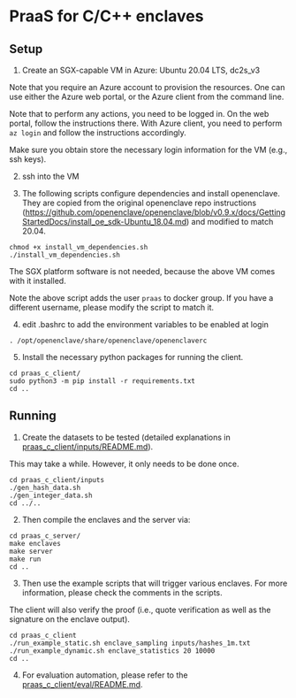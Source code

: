 # PraaS for C/C++ enclaves

## Setup

1. Create an SGX-capable VM in Azure: Ubuntu 20.04 LTS, dc2s_v3

Note that you require an Azure account to provision the resources.
One can use either the Azure web portal, or the Azure client from the command line.

Note that to perform any actions, you need to be logged in. On the web portal, follow the instructions there. With Azure client, you need to perform `az login` and follow the instructions accordingly.

Make sure you obtain store the necessary login information for the VM (e.g., ssh keys).

2. ssh into the VM

3. The following scripts configure dependencies and install openenclave.
They are copied from the original openenclave repo instructions (https://github.com/openenclave/openenclave/blob/v0.9.x/docs/GettingStartedDocs/install_oe_sdk-Ubuntu_18.04.md) and modified to match 20.04.

```
chmod +x install_vm_dependencies.sh
./install_vm_dependencies.sh
```

The SGX platform software is not needed, because the above VM comes with it installed.

Note the above script adds the user `praas` to docker group. If you have a different username, please modify the script to match it.

4. edit .bashrc to add the environment variables to be enabled at login

```
. /opt/openenclave/share/openenclave/openenclaverc
```

5. Install the necessary python packages for running the client.

```
cd praas_c_client/
sudo python3 -m pip install -r requirements.txt
cd ..
```

## Running

1. Create the datasets to be tested (detailed explanations in [praas_c_client/inputs/README.md](/praas_c/praas_c_client/inputs/README.md)).

This may take a while. However, it only needs to be done once.

```
cd praas_c_client/inputs
./gen_hash_data.sh
./gen_integer_data.sh
cd ../..
```


2. Then compile the enclaves and the server via:

```
cd praas_c_server/
make enclaves
make server
make run
cd ..
```

3. Then use the example scripts that will trigger various enclaves.
For more information, please check the comments in the scripts.

The client will also verify the proof (i.e., quote verification as well as the signature on the enclave output).

```
cd praas_c_client
./run_example_static.sh enclave_sampling inputs/hashes_1m.txt
./run_example_dynamic.sh enclave_statistics 20 10000
cd ..
```

4. For evaluation automation, please refer to the [praas_c_client/eval/README.md](/praas_c/praas_c_client/eval/README.md).